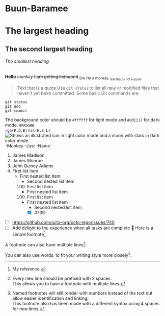 # Buun-Baramee
# The largest heading
## The second largest heading
###### The smallest heading
**Hello**
*monkey*
~~I am getting kidnaped~~
<sub>Bro i'm a monkey<sub>
Text that is not a quote

> Text that is a quote
Use `git status` to list all new or modified files that haven't yet been committed.
Some basic Git commands are:
```
git status
git add
git commit
```
The background color should be `#ffffff` for light mode and `#0d1117` for dark mode.
`#RRGGBB`\
`rgb(R,G,B)`
`hsl(H,S,L)`<picture>
  <source media="(prefers-color-scheme: dark)" srcset="https://user-images.githubusercontent.com/25423296/163456776-7f95b81a-f1ed-45f7-b7ab-8fa810d529fa.png">
  <source media="(prefers-color-scheme: light)" srcset="https://user-images.githubusercontent.com/25423296/163456779-a8556205-d0a5-45e2-ac17-42d089e3c3f8.png">
  <img alt="Shows an illustrated sun in light color mode and a moon with stars in dark color mode." src="https://user-images.githubusercontent.com/25423296/163456779-a8556205-d0a5-45e2-ac17-42d089e3c3f8.png">
</picture>
-Monkey
-Just
-Namo
1. James Madison
2. James Monroe
3. John Quincy Adams
1. First list item
   - First nested list item
     - Second nested list item
     100. First list item
     - First nested list item
     100. First list item
     - First nested list item
       - Second nested list item
       - [x] #739
- [ ] https://github.com/octo-org/octo-repo/issues/740
- [ ] Add delight to the experience when all tasks are complete :tada:
Here is a simple footnote[^1].

A footnote can also have multiple lines[^2].  

You can also use words, to fit your writing style more closely[^note].

[^1]: My reference.
[^2]: Every new line should be prefixed with 2 spaces.  
  This allows you to have a footnote with multiple lines.
[^note]:
    Named footnotes will still render with numbers instead of the text but allow easier identification and linking.  
    This footnote also has been made with a different syntax using 4 spaces for new lines.
